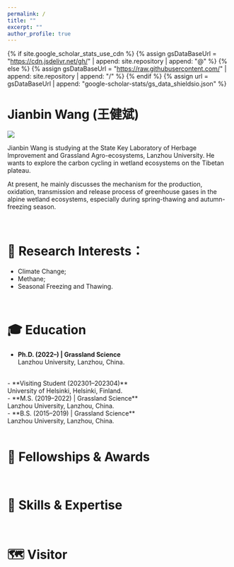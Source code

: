 ```yaml
---
permalink: /
title: ""
excerpt: ""
author_profile: true
---
```


{% if site.google_scholar_stats_use_cdn %}
{% assign gsDataBaseUrl = "https://cdn.jsdelivr.net/gh/" | append: site.repository | append: "@" %}
{% else %}
{% assign gsDataBaseUrl = "https://raw.githubusercontent.com/" | append: site.repository | append: "/" %}
{% endif %}
{% assign url = gsDataBaseUrl | append: "google-scholar-stats/gs_data_shieldsio.json" %}

<span class='anchor' id='about-me'></span>

# Jianbin Wang (王健斌) <a href='https://scholar.google.com/citations?user=YXUc9QMAAAAJ'>
  <img src="https://img.shields.io/badge/Citations-0-blue&logo=Google%20Scholar&labelColor=f6f6f6&color=9cf&style=flat&label=Citations">
</a>

Jianbin Wang is studying at the State Key Laboratory of Herbage Improvement and Grassland Agro-ecosystems, Lanzhou University. He wants to explore the carbon cycling in wetland ecosystems on the Tibetan plateau. 

At present, he mainly discusses the mechanism for the production, oxidation, transmission and release process of greenhouse gases in the alpine wetland ecosystems, especially during spring-thawing and autumn-freezing season.

<br>

# 🧐 Research Interests：
  - Climate Change;
  - Methane;
  - Seasonal Freezing and Thawing.

<br>

# 🎓 Education

  - **Ph.D. (2022–) | Grassland Science** <br>
  Lanzhou University, Lanzhou, China.
  <br>
  - **Visiting Student (202301–202304)** <br>
  University of Helsinki, Helsinki, Finland.
  <br>
  - **M.S. (2019–2022) | Grassland Science** <br>
  Lanzhou University, Lanzhou, China.
  <br>
  - **B.S. (2015–2019) | Grassland Science** <br>
  Lanzhou University, Lanzhou, China.
  <br>

<br>

# 🏅 Fellowships & Awards

<br>

# 🦾 Skills & Expertise

<br>

# 🗺️ Visitor
<html lang="en">
<head>
    <meta charset="UTF-8">
    <meta name="viewport" content="width=device-width, initial-scale=1.0">
    <title>Map Example</title>
    <style>
        .map-container {
            position: relative;
            left: 35px; /* 向左移动 100 像素，可以根据需要调整 */
            width: fit-content; /* 根据内容自动调整宽度 */
        }
    </style>
</head>
<body>
    <div class="map-container">
        <script type='text/javascript' id='clustrmaps' src='//cdn.clustrmaps.com/map_v2.js?cl=130e18&w=400&t=tt&d=STAotRI9NIsu-X78O6o_cpkmTAyIrd-xocCQeAf1V1g&co=6c9cbe&ct=fbfbf6'></script>
    </div>
</body>
</html>

